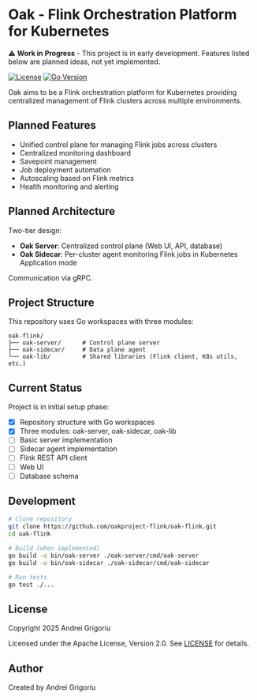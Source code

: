 # Oak - Flink Orchestration Platform for Kubernetes

⚠️ **Work in Progress** - This project is in early development. Features listed below are planned ideas, not yet implemented.

[![License](https://img.shields.io/badge/License-Apache%202.0-blue.svg)](LICENSE)
[![Go Version](https://img.shields.io/badge/Go-1.21+-00ADD8?logo=go)](https://go.dev/)

Oak aims to be a Flink orchestration platform for Kubernetes providing centralized management of Flink clusters across multiple environments.

## Planned Features

- Unified control plane for managing Flink jobs across clusters
- Centralized monitoring dashboard
- Savepoint management
- Job deployment automation
- Autoscaling based on Flink metrics
- Health monitoring and alerting

## Planned Architecture

Two-tier design:

- **Oak Server**: Centralized control plane (Web UI, API, database)
- **Oak Sidecar**: Per-cluster agent monitoring Flink jobs in Kubernetes Application mode

Communication via gRPC.

## Project Structure

This repository uses Go workspaces with three modules:

```
oak-flink/
├── oak-server/      # Control plane server
├── oak-sidecar/     # Data plane agent
└── oak-lib/         # Shared libraries (Flink client, K8s utils, etc.)
```

## Current Status

Project is in initial setup phase:

- [x] Repository structure with Go workspaces
- [x] Three modules: oak-server, oak-sidecar, oak-lib
- [ ] Basic server implementation
- [ ] Sidecar agent implementation
- [ ] Flink REST API client
- [ ] Web UI
- [ ] Database schema

## Development

```bash
# Clone repository
git clone https://github.com/oakproject-flink/oak-flink.git
cd oak-flink

# Build (when implemented)
go build -o bin/oak-server ./oak-server/cmd/oak-server
go build -o bin/oak-sidecar ./oak-sidecar/cmd/oak-sidecar

# Run tests
go test ./...
```

## License

Copyright 2025 Andrei Grigoriu

Licensed under the Apache License, Version 2.0. See [LICENSE](LICENSE) for details.

## Author

Created by Andrei Grigoriu
